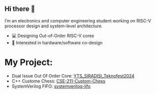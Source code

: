 ## Hi there 👋

I’m an electronics and computer engineering student working on RISC-V processor design and system-level architecture.

- 💻 Designing Out-of-Order RISC-V cores  
- 🧠 Interested in hardware/software co-design

# My Project:
- Dual Issue Out Of Order Core: [YTS_SIRADISI_Teknofest2024](https://github.com/YTS-TASARIM/YTS_SIRADISI_Teknofest2024)
- C++ Custome Chess: [CSE-211-Custom-Chess](https://github.com/mhfuzun/CSE-211-Custom-Chess)
- SystemVerilog FIFO: [systemverilog-lifo](https://github.com/mhfuzun/systemverilog-lifo)

<!--
**mhfuzun/mhfuzun** is a ✨ _special_ ✨ repository because its `README.md` (this file) appears on your GitHub profile.

Here are some ideas to get you started:

- 🔭 I’m currently working on ...
- 🌱 I’m currently learning ...
- 👯 I’m looking to collaborate on ...
- 🤔 I’m looking for help with ...
- 💬 Ask me about ...
- 📫 How to reach me: ...
- 😄 Pronouns: ...
- ⚡ Fun fact: ...
-->
